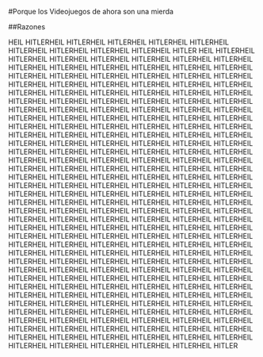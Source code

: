 #Porque los Videojuegos de ahora son una mierda

##Razones

HEIL HITLERHEIL HITLERHEIL HITLERHEIL HITLERHEIL HITLERHEIL HITLERHEIL HITLERHEIL HITLERHEIL HITLERHEIL HITLER
HEIL HITLERHEIL HITLERHEIL HITLERHEIL HITLERHEIL HITLERHEIL HITLERHEIL HITLERHEIL HITLERHEIL HITLERHEIL HITLERHEIL HITLERHEIL HITLERHEIL HITLERHEIL HITLERHEIL HITLERHEIL HITLERHEIL HITLERHEIL HITLERHEIL HITLERHEIL HITLERHEIL HITLERHEIL HITLERHEIL HITLERHEIL HITLERHEIL HITLERHEIL HITLERHEIL HITLERHEIL HITLERHEIL HITLERHEIL HITLERHEIL HITLERHEIL HITLERHEIL HITLERHEIL HITLERHEIL HITLERHEIL HITLERHEIL HITLERHEIL HITLERHEIL HITLERHEIL HITLERHEIL HITLERHEIL HITLERHEIL HITLERHEIL HITLERHEIL HITLERHEIL HITLERHEIL HITLERHEIL HITLERHEIL HITLERHEIL HITLERHEIL HITLERHEIL HITLERHEIL HITLERHEIL HITLERHEIL HITLERHEIL HITLERHEIL HITLERHEIL HITLERHEIL HITLERHEIL HITLERHEIL HITLERHEIL HITLERHEIL HITLERHEIL HITLERHEIL HITLERHEIL HITLERHEIL HITLERHEIL HITLERHEIL HITLERHEIL HITLERHEIL HITLERHEIL HITLERHEIL HITLERHEIL HITLERHEIL HITLERHEIL HITLERHEIL HITLERHEIL HITLERHEIL HITLERHEIL HITLERHEIL HITLERHEIL HITLERHEIL HITLERHEIL HITLERHEIL HITLERHEIL HITLERHEIL HITLERHEIL HITLERHEIL HITLERHEIL HITLERHEIL HITLERHEIL HITLERHEIL HITLERHEIL HITLERHEIL HITLERHEIL HITLERHEIL HITLERHEIL HITLERHEIL HITLERHEIL HITLERHEIL HITLERHEIL HITLERHEIL HITLERHEIL HITLERHEIL HITLERHEIL HITLERHEIL HITLERHEIL HITLERHEIL HITLERHEIL HITLERHEIL HITLERHEIL HITLERHEIL HITLERHEIL HITLERHEIL HITLERHEIL HITLERHEIL HITLERHEIL HITLERHEIL HITLERHEIL HITLERHEIL HITLERHEIL HITLERHEIL HITLERHEIL HITLERHEIL HITLERHEIL HITLERHEIL HITLERHEIL HITLERHEIL HITLERHEIL HITLERHEIL HITLERHEIL HITLERHEIL HITLERHEIL HITLERHEIL HITLERHEIL HITLERHEIL HITLERHEIL HITLERHEIL HITLERHEIL HITLERHEIL HITLERHEIL HITLERHEIL HITLERHEIL HITLERHEIL HITLERHEIL HITLERHEIL HITLERHEIL HITLERHEIL HITLERHEIL HITLERHEIL HITLERHEIL HITLERHEIL HITLERHEIL HITLERHEIL HITLERHEIL HITLERHEIL HITLERHEIL HITLERHEIL HITLERHEIL HITLERHEIL HITLERHEIL HITLERHEIL HITLERHEIL HITLERHEIL HITLERHEIL HITLERHEIL HITLERHEIL HITLERHEIL HITLERHEIL HITLERHEIL HITLERHEIL HITLERHEIL HITLERHEIL HITLERHEIL HITLERHEIL HITLERHEIL HITLERHEIL HITLERHEIL HITLERHEIL HITLERHEIL HITLERHEIL HITLERHEIL HITLERHEIL HITLERHEIL HITLERHEIL HITLERHEIL HITLERHEIL HITLERHEIL HITLERHEIL HITLERHEIL HITLERHEIL HITLERHEIL HITLERHEIL HITLERHEIL HITLERHEIL HITLERHEIL HITLERHEIL HITLERHEIL HITLERHEIL HITLERHEIL HITLERHEIL HITLERHEIL HITLERHEIL HITLERHEIL HITLERHEIL HITLERHEIL HITLERHEIL HITLERHEIL HITLERHEIL HITLERHEIL HITLER

